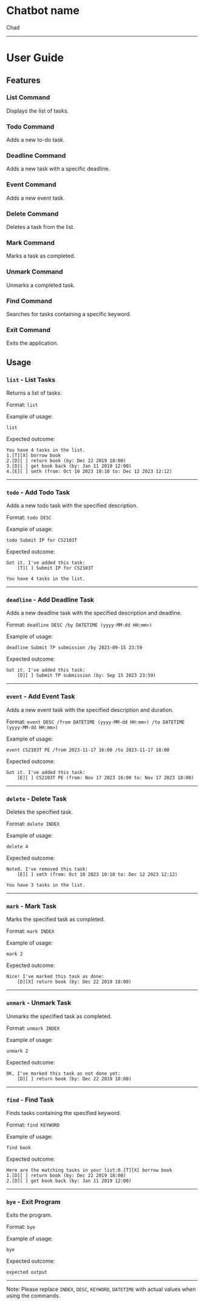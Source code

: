 # Chatbot name

Chad

---

# User Guide

## Features

### List Command

Displays the list of tasks.

### Todo Command

Adds a new to-do task.

### Deadline Command

Adds a new task with a specific deadline.

### Event Command

Adds a new event task.

### Delete Command

Deletes a task from the list.

### Mark Command

Marks a task as completed.

### Unmark Command

Unmarks a completed task.

### Find Command

Searches for tasks containing a specific keyword.

### Exit Command

Exits the application.

## Usage

### `list` - List Tasks

Returns a list of tasks.

Format: `list`

Example of usage:

```
list
```

Expected outcome:

```
You have 4 tasks in the list.
1.[T][X] borrow book
2.[D][ ] return book (by: Dec 22 2019 18:00)
3.[D][ ] get book back (by: Jan 11 2019 12:00)
4.[E][ ] smth (from: Oct 10 2023 10:10 to: Dec 12 2023 12:12)
```

---

### `todo` - Add Todo Task

Adds a new todo task with the specified description.

Format: `todo DESC`

Example of usage:

```
todo Submit IP for CS2103T
```

Expected outcome:

```
Got it. I've added this task:
	[T][ ] Submit IP for CS2103T

You have 4 tasks in the list.
```

---

### `deadline` - Add Deadline Task

Adds a new deadline task with the specified description and deadline.

Format: `deadline DESC /by DATETIME (yyyy-MM-dd HH:mm>)`

Example of usage:

```
deadline Submit TP submission /by 2023-09-15 23:59
```

Expected outcome:

```
Got it. I've added this task:
	[D][ ] Submit TP submission (by: Sep 15 2023 23:59)
```

---

### `event` - Add Event Task

Adds a new event task with the specified description and duration.

Format: `event DESC /from DATETIME (yyyy-MM-dd HH:mm>) /to DATETIME (yyyy-MM-dd HH:mm>)`

Example of usage:

```
event CS2103T PE /from 2023-11-17 16:00 /to 2023-11-17 18:00
```

Expected outcome:

```
Got it. I've added this task:
	[E][ ] CS2103T PE (from: Nov 17 2023 16:00 to: Nov 17 2023 18:00)
```

---

### `delete` - Delete Task

Deletes the specified task.

Format: `delete INDEX`

Example of usage:

```
delete 4
```

Expected outcome:

```
Noted. I've removed this task:
	[E][ ] smth (from: Oct 10 2023 10:10 to: Dec 12 2023 12:12)

You have 3 tasks in the list.
```

---

### `mark` - Mark Task

Marks the specified task as completed.

Format: `mark INDEX`

Example of usage:

```
mark 2
```

Expected outcome:

```
Nice! I've marked this task as done:
	[D][X] return book (by: Dec 22 2019 18:00)
```

---

### `unmark` - Unmark Task

Unmarks the specified task as completed.

Format: `unmark INDEX`

Example of usage:

```
unmark 2
```

Expected outcome:

```
OK, I've marked this task as not done yet:
	[D][ ] return book (by: Dec 22 2019 18:00)
```

---

### `find` - Find Task

Finds tasks containing the specified keyword.

Format: `find KEYWORD`

Example of usage:

```
find book
```

Expected outcome:

```
Here are the matching tasks in your list:0.[T][X] borrow book
1.[D][ ] return book (by: Dec 22 2019 18:00)
2.[D][ ] get book back (by: Jan 11 2019 12:00)
```

---

### `bye` - Exit Program

Exits the program.

Format: `bye`

Example of usage:

```
bye
```

Expected outcome:

```
expected output
```

---

Note: Please replace `INDEX`, `DESC`, `KEYWORD`, `DATETIME` with actual values when using the commands.